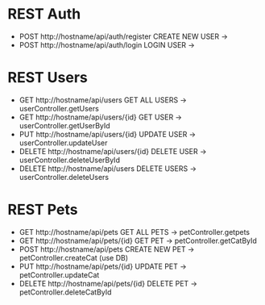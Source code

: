 # REST Auth
- POST http://hostname/api/auth/register CREATE NEW USER ->
- POST http://hostname/api/auth/login LOGIN USER -> 

# REST Users
- GET http://hostname/api/users GET ALL USERS -> userController.getUsers
- GET http://hostname/api/users/{id} GET USER -> userController.getUserById
- PUT http://hostname/api/users/{id} UPDATE USER -> userController.updateUser
- DELETE http://hostname/api/users/{id} DELETE USER -> userController.deleteUserById
- DELETE http://hostname/api/users DELETE USERS -> userController.deleteUsers

# REST Pets
- GET http://hostname/api/pets GET ALL PETS -> petController.getpets 
- GET http://hostname/api/pets/{id} GET PET -> petController.getCatById
- POST http://hostname/api/pets CREATE NEW PET -> petController.createCat (use DB)
- PUT http://hostname/api/pets/{id} UPDATE PET ->  petController.updateCat
- DELETE http://hostname/api/pets/{id} DELETE PET -> petController.deleteCatById